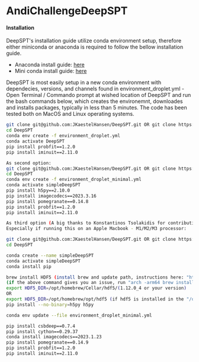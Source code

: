 # AndiChallengeDeepSPT

#### Installation
DeepSPT's installation guide utilize conda environment setup, therefore either miniconda or anaconda is required to follow the bellow installation guide.
 - Anaconda install guide: [here](https://www.anaconda.com/download)
 - Mini conda install guide: [here](https://docs.conda.io/en/latest/miniconda.html)

DeepSPT is most easily setup in a new conda environment with dependecies, versions, and channels found in environment_droplet.yml - Open Terminal / Commando prompt at wished location of DeepSPT and run the bash commands below, which creates the environemnt, downloades and installs packages, typically in less than 5 minutes. The code has been tested both on MacOS and Linux operating systems.

```bash
git clone git@github.com:JKaestelHansen/DeepSPT.git OR git clone https://github.com/JKaestelHansen/DeepSPT (potentially substitute JKaestelHansen with hatzakislab
cd DeepSPT
conda env create -f environment_droplet.yml
conda activate DeepSPT
pip install probfit==1.2.0
pip install iminuit==2.11.0

As second option:
git clone git@github.com:JKaestelHansen/DeepSPT.git OR git clone https://github.com/JKaestelHansen/DeepSPT (potentially substitute JKaestelHansen with hatzakislab
cd DeepSPT
conda env create -f environment_droplet_minimal.yml
conda activate simpleDeepSPT
pip install h5py==2.10.0
pip install imagecodecs==2023.3.16
pip install pomegranate==0.14.8
pip install probfit==1.2.0
pip install iminuit==2.11.0

As third option (A big thanks to Konstantinos Tsolakidis for contributing approach):
Especially if running this on an Apple Macbook - M1/M2/M3 processor:

git clone git@github.com:JKaestelHansen/DeepSPT.git OR git clone https://github.com/JKaestelHansen/DeepSPT (potentially substitute JKaestelHansen with hatzakislab
cd DeepSPT

conda create --name simpleDeepSPT
conda activate simpleDeepSPT
conda install pip

brew install HDF5 (install brew and update path, instructions here: "https://brew.sh/")
(if the above command gives you an issue, run "arch -arm64 brew install hdf5")
export HDF5_DIR=/opt/homebrew/Cellar/hdf5/(1.12.0_4 or your version)
OR 
export HDF5_DIR=/opt/homebrew/opt/hdf5 (if hdf5 is installed in the "/opt/homebrew/opt/hdf5" location, you have to check it out first)
pip install --no-binary=h5py h5py

conda env update --file environment_droplet_minimal.yml

pip install csbdeep==0.7.4
pip install cython==0.29.37
conda install imagecodecs==2023.1.23
pip install pomegranate==0.14.9
pip install probfit==1.2.0
pip install iminuit==2.11.0
